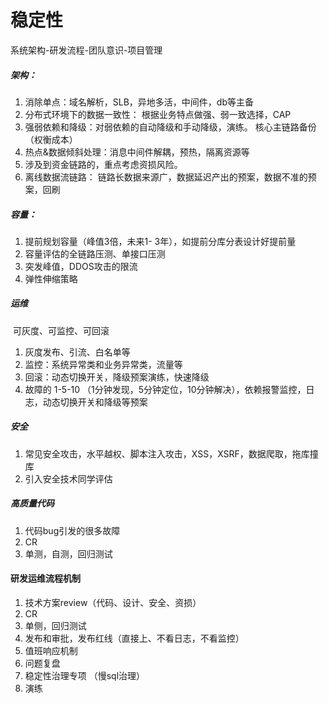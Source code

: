 # 稳定性

系统架构-研发流程-团队意识-项目管理

##### 架构：

1. 消除单点：域名解析，SLB，异地多活，中间件，db等主备
2. 分布式环境下的数据一致性： 根据业务特点做强、弱一致选择，CAP
3. 强弱依赖和降级：对弱依赖的自动降级和手动降级，演练。 核心主链路备份（权衡成本）
4. 热点&数据倾斜处理：消息中间件解耦，预热，隔离资源等
5. 涉及到资金链路的，重点考虑资损风险。
6. 离线数据流链路： 链路长数据来源广，数据延迟产出的预案，数据不准的预案，回刷

##### 容量：

1. 提前规划容量（峰值3倍，未来1-	3年），如提前分库分表设计好提前量
2. 容量评估的全链路压测、单接口压测
3. 突发峰值，DDOS攻击的限流
4. 弹性伸缩策略

##### 运维

​	可灰度、可监控、可回滚

1. 灰度发布、引流、白名单等
2. 监控：系统异常类和业务异常类，流量等
3. 回滚：动态切换开关，降级预案演练，快速降级
4. 故障的 1-5-10 （1分钟发现，5分钟定位，10分钟解决），依赖报警监控，日志，动态切换开关和降级等预案

##### 安全

1. 常见安全攻击，水平越权、脚本注入攻击，XSS，XSRF，数据爬取，拖库撞库
2. 引入安全技术同学评估

##### 高质量代码

1. 代码bug引发的很多故障
2. CR
3. 单测，自测，回归测试

#### 研发运维流程机制

1. 技术方案review（代码、设计、安全、资损）
2. CR
3. 单侧，回归测试
4. 发布和审批，发布红线（直接上、不看日志，不看监控）
5. 值班响应机制
6. 问题复盘
7. 稳定性治理专项 （慢sql治理）
8. 演练

